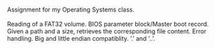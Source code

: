 \
Assignment for my Operating Systems class. \
\
Reading of a FAT32 volume. BIOS parameter block/Master boot record. Given a path and a size,
retrieves the corresponding file content. Error handling. Big and little endian compatiblity. ’.’ and ’..’.
